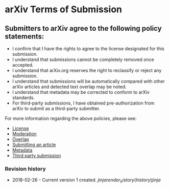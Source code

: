 arXiv Terms of Submission
=========================

Submitters to arXiv agree to the following policy statements:
-------------------------------------------------------------

-   I confirm that I have the rights to agree to the license designated
    for this submission.
-   I understand that submissions cannot be completely removed once
    accepted.
-   I understand that arXiv.org reserves the right to reclassify or
    reject any submission.
-   I understand that submissions will be automatically compared with
    other arXiv articles and detected text overlap may be noted.
-   I understand that metadata may be corrected to conform to arXiv
    standards.
-   For third-party submissions, I have obtained pre-authorization from
    arXiv to submit as a third-party submitter.

For more information regarding the above policies, please see:

-   [License](license)
-   [Moderation](moderation)
-   [Overlap](overlap)
-   [Submitting an article](submit)
-   [Metadata](prep)
-   [Third party submission](third_party_submission)

### Revision history

- 2018-02-26 - Current version 1 created.
$jinja {{ render_history(history) }} jinja$
